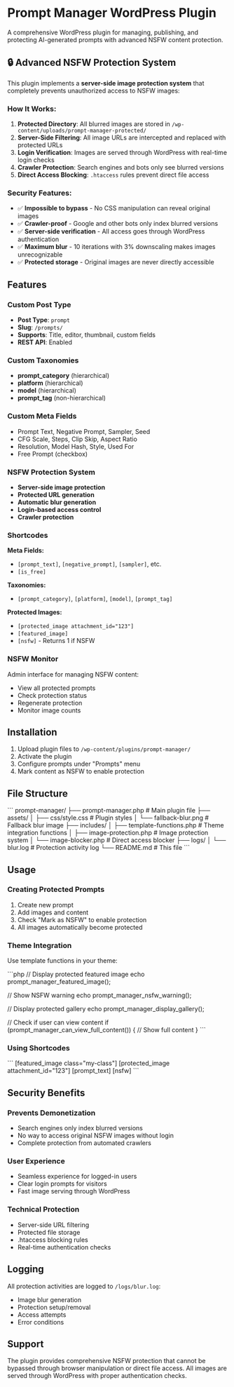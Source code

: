 # Prompt Manager WordPress Plugin

A comprehensive WordPress plugin for managing, publishing, and protecting AI-generated prompts with advanced NSFW content protection.

## 🔒 **Advanced NSFW Protection System**

This plugin implements a **server-side image protection system** that completely prevents unauthorized access to NSFW images:

### **How It Works:**

1. **Protected Directory**: All blurred images are stored in `/wp-content/uploads/prompt-manager-protected/`
2. **Server-Side Filtering**: All image URLs are intercepted and replaced with protected URLs
3. **Login Verification**: Images are served through WordPress with real-time login checks
4. **Crawler Protection**: Search engines and bots only see blurred versions
5. **Direct Access Blocking**: `.htaccess` rules prevent direct file access

### **Security Features:**

- ✅ **Impossible to bypass** - No CSS manipulation can reveal original images
- ✅ **Crawler-proof** - Google and other bots only index blurred versions
- ✅ **Server-side verification** - All access goes through WordPress authentication
- ✅ **Maximum blur** - 10 iterations with 3% downscaling makes images unrecognizable
- ✅ **Protected storage** - Original images are never directly accessible

## Features

### Custom Post Type

- **Post Type**: `prompt`
- **Slug**: `/prompts/`
- **Supports**: Title, editor, thumbnail, custom fields
- **REST API**: Enabled

### Custom Taxonomies

- **prompt_category** (hierarchical)
- **platform** (hierarchical)
- **model** (hierarchical)
- **prompt_tag** (non-hierarchical)

### Custom Meta Fields

- Prompt Text, Negative Prompt, Sampler, Seed
- CFG Scale, Steps, Clip Skip, Aspect Ratio
- Resolution, Model Hash, Style, Used For
- Free Prompt (checkbox)

### NSFW Protection System

- **Server-side image protection**
- **Protected URL generation**
- **Automatic blur generation**
- **Login-based access control**
- **Crawler protection**

### Shortcodes

**Meta Fields:**

- `[prompt_text]`, `[negative_prompt]`, `[sampler]`, etc.
- `[is_free]`

**Taxonomies:**

- `[prompt_category]`, `[platform]`, `[model]`, `[prompt_tag]`

**Protected Images:**

- `[protected_image attachment_id="123"]`
- `[featured_image]`
- `[nsfw]` - Returns 1 if NSFW

### NSFW Monitor

Admin interface for managing NSFW content:

- View all protected prompts
- Check protection status
- Regenerate protection
- Monitor image counts

## Installation

1. Upload plugin files to `/wp-content/plugins/prompt-manager/`
2. Activate the plugin
3. Configure prompts under "Prompts" menu
4. Mark content as NSFW to enable protection

## File Structure

\`\`\`
prompt-manager/
├── prompt-manager.php # Main plugin file
├── assets/
│ ├── css/style.css # Plugin styles
│ └── fallback-blur.png # Fallback blur image
├── includes/
│ ├── template-functions.php # Theme integration functions
│ ├── image-protection.php # Image protection system
│ └── image-blocker.php # Direct access blocker
├── logs/
│ └── blur.log # Protection activity log
└── README.md # This file
\`\`\`

## Usage

### Creating Protected Prompts

1. Create new prompt
2. Add images and content
3. Check "Mark as NSFW" to enable protection
4. All images automatically become protected

### Theme Integration

Use template functions in your theme:

\`\`\`php
// Display protected featured image
echo prompt_manager_featured_image();

// Show NSFW warning
echo prompt_manager_nsfw_warning();

// Display protected gallery
echo prompt_manager_display_gallery();

// Check if user can view content
if (prompt_manager_can_view_full_content()) {
// Show full content
}
\`\`\`

### Using Shortcodes

\`\`\`
[featured_image class="my-class"]
[protected_image attachment_id="123"]
[prompt_text]
[nsfw]
\`\`\`

## Security Benefits

### **Prevents Demonetization**

- Search engines only index blurred versions
- No way to access original NSFW images without login
- Complete protection from automated crawlers

### **User Experience**

- Seamless experience for logged-in users
- Clear login prompts for visitors
- Fast image serving through WordPress

### **Technical Protection**

- Server-side URL filtering
- Protected file storage
- .htaccess blocking rules
- Real-time authentication checks

## Logging

All protection activities are logged to `/logs/blur.log`:

- Image blur generation
- Protection setup/removal
- Access attempts
- Error conditions

## Support

The plugin provides comprehensive NSFW protection that cannot be bypassed through browser manipulation or direct file access. All images are served through WordPress with proper authentication checks.
